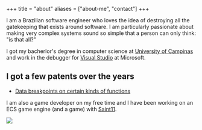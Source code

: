 +++
title = "about"
aliases = ["about-me", "contact"]
+++

I am a Brazilian software engineer who loves the idea of destroying all the gatekeeping that exists around software. I am particularly passionate about making very complex systems sound so simple that a person can only think: "is that all?"

I got my bacherlor's degree in computer science at [University of Campinas](https://ic.unicamp.br/en/) and work in the debugger for [Visual Studio](https://visualstudio.microsoft.com/) at Microsoft.

## I got a few patents over the years
* [Data breakpoints on certain kinds of functions](https://patents.justia.com/patent/11392482)

I am also a game developer on my free time and I have been working on an ECS game engine (and a game) with [Saint11](http://saint11.org/).

![](/images/html/heart.png)